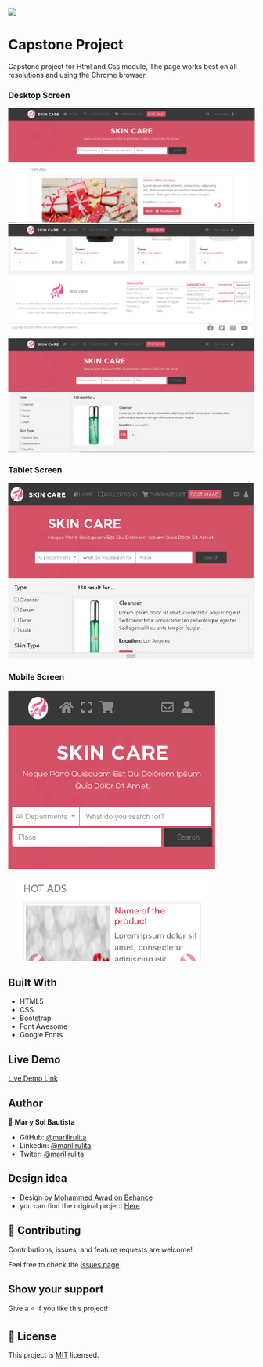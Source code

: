 
![](https://img.shields.io/badge/Microverse-blueviolet)

# Capstone Project
Capstone project  for Html and Css module, The page works best on all resolutions and using the Chrome browser.

### Desktop Screen
![screenshot](./assets/sceenchot-desktop.png)
![screenshot](./assets/sceenchot-desktop2.png)
![screenshot](./assets/screenshot-desk-search.png)

### Tablet Screen
![screenshot](./assets/screenshot-tablet.png)

### Mobile Screen
![screenshot](./assets/screenshot-mobile.png)


## Built With

- HTML5
- CSS
- Bootstrap
- Font Awesome
- Google Fonts

## Live Demo

[Live Demo Link](https://marilirulita.github.io/capstone-html-css/.)

## Author

👤 **Mar y Sol Bautista**

- GitHub: [@marilirulita](https://github.com/marilirulita)
- Linkedin: [@marilirulita](https://www.linkedin.com/in/mar-y-sol-bautista-5a6894151/)
- Twiter: [@marilirulita](https://twitter.com/marylirulita)

## Design idea
- Design by [Mohammed Awad on Behance](https://www.behance.net/M_Awad)
- you can find the original project [Here](https://www.behance.net/gallery/24796463/ZATTIX)

## 🤝 Contributing

Contributions, issues, and feature requests are welcome!

Feel free to check the [issues page](https://github.com/marilirulita/capstone-html-css/issues).

## Show your support

Give a ⭐️ if you like this project!

## 📝 License

This project is [MIT](LICENSE) licensed.
